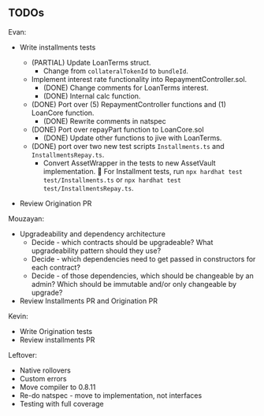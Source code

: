 ## TODOs

Evan:
- Write installments tests
  - (PARTIAL) Update LoanTerms struct.
    - Change from `collateralTokenId` to `bundleId`.
  - Implement interest rate functionality into RepaymentController.sol.
    - (DONE) Change comments for LoanTerms interest.
    - (DONE) Internal calc function.
  - (DONE) Port over (5) RepaymentController functions and (1) LoanCore function.
    - (DONE) Rewrite comments in natspec
  - (DONE) Port over repayPart function to LoanCore.sol
    - (DONE) Update other functions to jive with LoanTerms.
  - (DONE) port over two new test scripts `Installments.ts` and `InstallmentsRepay.ts`.
    - Convert AssetWrapper in the tests to new AssetVault implementation.
    🔑 For Installment tests, run `npx hardhat test test/Installments.ts` or `npx hardhat test test/InstallmentsRepay.ts`.

- Review Origination PR

Mouzayan:
- Upgradeability and dependency architecture
    - Decide - which contracts should be upgradeable? What upgradeability pattern should they use?
    - Decide - which dependencies need to get passed in constructors for each contract?
    - Decide - of those dependencies, which should be changeable by an admin? Which should be immutable and/or only changeable by upgrade?
- Review Installments PR and Origination PR

Kevin:
- Write Origination tests
- Review installments PR

Leftover:
- Native rollovers
- Custom errors
- Move compiler to 0.8.11
- Re-do natspec - move to implementation, not interfaces
- Testing with full coverage
